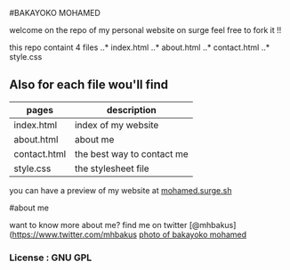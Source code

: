 #BAKAYOKO MOHAMED

welcome on the repo of my personal website on surge feel free to fork it !!

this repo containt 4 files
..* index.html
..* about.html
..* contact.html
..* style.css

## Also for each file wou'll find

| pages            | description               |
|------------------|---------------------------|
| index.html	   | index of my website       |
| about.html       | about me		       |
| contact.html	   | the best way to contact me|
| style.css	   | the stylesheet file       |

you can have a preview of my website at [mohamed.surge.sh](http://mohamed.surge.sh)


#about me

want to know more about me?
find me on twitter [@mhbakus](https://www.twitter.com/mhbakus
[photo of bakayoko mohamed](https://media.licdn.com/mpr/mpr/shrinknp_400_400/AAEAAQAAAAAAAAuQAAAAJGE2ZTA1ZDBjLThkZTQtNDY1MC1iOThmLWFlOTQwYzQ1ZmYwNA.jpg)

### License : GNU GPL
